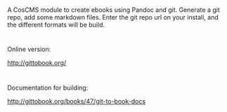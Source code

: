 #

A CosCMS module to create ebooks using Pandoc and git. Generate a git repo, add some markdown files. Enter the git repo url on your install, and the different formats will be build. 

#

Online version: 

<http://gittobook.org/>

#

Documentation for building: 

<http://gittobook.org/books/47/git-to-book-docs>
